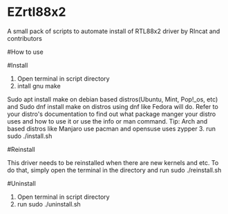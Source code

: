 # EZrtl88x2
A small pack of scripts to automate install of RTL88x2 driver by RIncat and contributors

#How to use

#Install
1. Open terminal in script directory
2. intall gnu make

Sudo apt install make on debian based distros(Ubuntu, Mint, Pop!_os, etc) and Sudo dnf install make on distros using dnf like Fedora will do.
Refer to your distro's documentation to find out what package manger your distro uses and how to use it or use the info or man command.
Tip: Arch and based distros like Manjaro use pacman and opensuse uses zypper
3. run sudo ./install.sh

#Reinstall

This driver needs to be reinstalled when there are new kernels and etc.
To do that, simply open the terminal in the directory and run sudo ./reinstall.sh

#Uninstall

1. Open terminal in script directory
2. run sudo ./uninstall.sh
